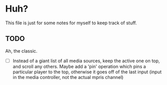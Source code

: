# Huh?

This file is just for some notes for myself to keep track of stuff.

## TODO

Ah, the classic.

- [ ] Instead of a giant list of all media sources, keep the active one on top, and scroll any others. Maybe add a 'pin' operation which pins a particular player to the top, otherwise it goes off of the last input (input in the media controller, not the actual mpris channel)
